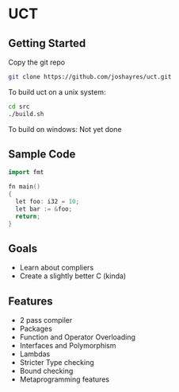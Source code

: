 # UCT

## Getting Started
Copy the git repo
```sh
git clone https://github.com/joshayres/uct.git
```

To build uct on a unix system:
```sh
cd src
./build.sh
```

To build on windows:
Not yet done

## Sample Code
```cpp
import fmt 

fn main()
{
  let foo: i32 = 10;
  let bar := &foo;
  return;
}
```

## Goals
+ Learn about compliers
+ Create a slightly better C (kinda)

## Features
+ 2 pass compiler
+ Packages
+ Function and Operator Overloading
+ Interfaces and Polymorphism
+ Lambdas
+ Stricter Type checking
+ Bound checking
+ Metaprogramming features
